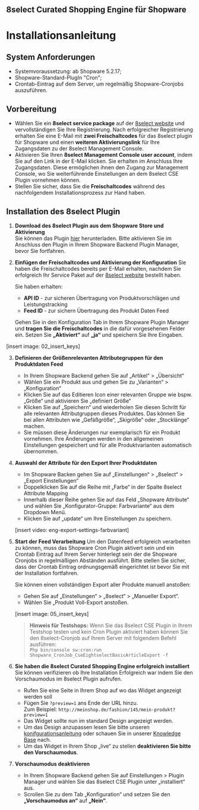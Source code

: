 ##  8select Curated Shopping Engine für Shopware
# Installationsanleitung

## System Anforderungen
- Systemvoraussetzung: ab Shopware 5.2.17; 
- Shopware-Standard-PlugIn "Cron"; 
- Crontab-Eintrag auf dem Server, um regelmäßig Shopware-Cronjobs auszuführen.

## Vorbereitung
- Wählen Sie ein **8select service package** auf der [8select website](https://www.8select.com/cse-pricing) und vervollständigen Sie Ihre Registrierung. Nach erfolgreicher Registrierung erhalten Sie eine E-Mail mit **zwei Freischaltcodes** für das 8select plugin für Shopware und einen **weiteren Aktivierungslink** für Ihre Zugangsdaten zu der 8select Management Console.
- Aktivieren Sie Ihren **8select Management Console user account**, indem Sie auf den Link in der E-Mail klicken. Sie erhalten im Anschluss Ihre Zugangsdaten. Diese ermöglichen ihnen den Zugang zur Management Console, wo Sie weiterführende Einstellungen an dem 8select CSE Plugin vornehmen können.
- Stellen Sie sicher, dass Sie die **Freischaltcodes** während des nachfolgendem Installationsprozess zur Hand haben.

## Installation des 8select Plugin

1. **Download des 8select Plugin aus dem Shopware Store und Aktivierung**  
  Sie können das Plugin [hier](https://store.shopware.com/detail/index/sArticle/164960) herunterladen. Bitte aktivieren Sie im Anschluss den Plugin in Ihrem Shopware Backend Plugin Manager, bevor Sie fortfahren.

2. **Einfügen der Freischaltcodes und Aktivierung der Konfiguration**
Sie haben die Freischaltcodes bereits per E-Mail erhalten, nachdem Sie erfolgreich Ihr Service Paket auf der [8select website](https://www.8select.com/cse-pricing) bestellt haben.  

    Sie haben erhalten:
    - **API ID** - zur sicheren Übertragung von Produktvorschlägen und Leistungstracking
    - **Feed ID** - zur sichern Übertragung des Produkt Daten Feed  

    Gehen Sie in den Konfiguration Tab in Ihrem Shopware Plugin Manager und **tragen Sie die Freischaltcodes** in die dafür vorgesehenen Felder ein. Setzen Sie **„Aktiviert“** auf **„ja“** und speichern Sie Ihre Eingaben.

[insert image: 02_insert_keys]

3. **Definieren der Größenrelevanten Attributegruppen für den Produktdaten Feed**
    - In Ihrem Shopware Backend gehen Sie auf „Artikel“ > „Übersicht“
    - Wählen Sie ein Produkt aus und gehen Sie zu „Varianten“ > „Konfiguration“
    - Klicken Sie auf das Editieren Icon einer relevanten Gruppe wie bspw. „Größe“ und aktivieren Sie „definiert Größe“
    - Klicken Sie auf „Speichern“ und wiederholen Sie diesen Schritt für alle relevanten Attributgruppen dieses Produktes. Das können Sie bei allen Attributen wie „Gefäßgröße“, „Skigröße“ oder „Stocklänge“ machen.
    - Sie müssen diese Änderungen nur exemplarisch für ein Produkt vornehmen. Ihre Änderungen werden in den allgemeinen Einstellungen gespeichert und für alle Produktvarianten automatisch übernommen.

4. **Auswahl der Attribute für den Export Ihrer Produktdaten**
    - Im Shopware Backen gehen Sie auf „Einstellungen“ > „8select“ > „Export Einstellungen“
    - Doppelklicken Sie auf die Reihe mit „Farbe“ in der Spalte 8select Attribute Mapping
    - Innerhalb dieser Reihe gehen Sie auf das Feld „Shopware Attribute“ und wählen Sie „Konfigurator-Gruppe: Farbvariante“ aus dem Dropdown Menü.
    - Klicken Sie auf „update“ um Ihre Einstellungen zu speichern.

     [insert video: eng-export-settings-farbvariant]

5. **Start der Feed Verarbeitung**
    Um den Datenfeed erfolgreich verarbeiten zu können, muss das Shopware Cron Plugin aktivert sein und ein Crontab Eintrag auf Ihrem Server hinterlegt sein der die Shopware Cronjobs in regelmäßigen Abständen ausführt. Bitte stellen Sie sicher, dass der Crontab Eintrag ordnungsgemäß eingerichtet ist bevor Sie mit der Installation fortfahren.
    
    Sie können einen vollständigen Export aller Produkte manuell anstoßen:
    - Gehen Sie auf „Einstellungen“ > „8select“ > „Manueller Export“.
    - Wählen Sie „Produkt Voll-Export anstoßen.
    
    [insert image: 05_insert_keys]
       
    > **Hinweis für Testshops:** Wenn Sie das 8select CSE Plugin in Ihrem Testshop 	testen und kein Cron Plugin aktiviert haben können Sie den 8select-Cronjob auf Ihrem Server mit folgendem Befehl ausführen:  
    `Php bin/console sw:cron:run Shopware_CronJob_CseEightselectBasicArticleExport -f`

6. **Sie haben die 8select Curated Shopping Engine erfolgreich installiert**  
    Sie können verifizieren ob Ihre Installation Erfolgreich war indem Sie den Vorschaumodus im 8select Plugin aufrufen.
    - Rufen Sie eine Seite in Ihrem Shop auf wo das Widget angezeigt werden soll
    - Fügen Sie `?preview=1` ans Ende der URL hinzu.   
    Zum Beispiel: `http://meinshop.de/fashion/145/mein-produkt?preview=1`  
    - Das Widget sollte nun im standard Design angezeigt werden.
    - Um das Design anzupassen lesen Sie bitte unseren [konifgurationsanleitung](./customization.md) oder schauen Sie in unserer [Knowledge Base](https://knowledge.8select.com) nach.
    - Um das Widget in Ihrem Shop „live“ zu stellen **deaktivieren Sie bitte den Vorschaumodus**.

7. **Vorschaumodus deaktivieren**
    - In Ihrem Shopware Backend gehen Sie auf Einstellungen > Plugin Manager und wählen Sie das 8select CSE Plugin unter „installiert“ aus.
    - Scrollen Sie zu dem Tab „Konfiguration“ und setzen Sie den **„Vorschaumodus an“** auf **„Nein“**.
